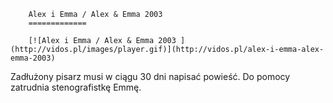 
        Alex i Emma / Alex & Emma 2003 
        =============
        
        [![Alex i Emma / Alex & Emma 2003 ](http://vidos.pl/images/player.gif)](http://vidos.pl/alex-i-emma-alex-emma-2003)
        
        
 Zadłużony pisarz musi w ciągu 30 dni napisać powieść. Do pomocy zatrudnia stenografistkę Emmę.
    